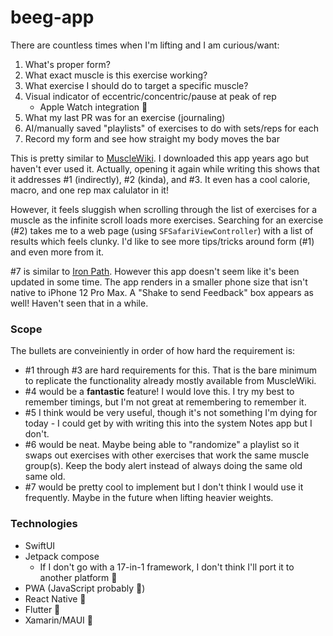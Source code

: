 # beeg-app

There are countless times when I'm lifting and I am curious/want:
1. What's proper form?
2. What exact muscle is this exercise working?
3. What exercise I should do to target a specific muscle?
4. Visual indicator of eccentric/concentric/pause at peak of rep
    * Apple Watch integration 👀
6. What my last PR was for an exercise (journaling)
7. AI/manually saved "playlists" of exercises to do with sets/reps for each
8. Record my form and see how straight my body moves the bar

This is pretty similar to [MuscleWiki](https://apps.apple.com/us/app/musclewiki-fitness/id1096827640). I downloaded this app years ago but haven't ever used it. Actually, opening it again while writing this shows that it addresses #1 (indirectly), #2 (kinda), and #3. It even has a cool calorie, macro, and one rep max calulator in it!

However, it feels sluggish when scrolling through the list of exercises for a muscle as the infinite scroll loads more exercises. Searching for an exercise (#2) takes me to a web page (using `SFSafariViewController`) with a list of results which feels clunky. I'd like to see more tips/tricks around form (#1) and even more from it.

#7 is similar to [Iron Path](https://apps.apple.com/us/app/iron-path/id955364910). However this app doesn't seem like it's been updated in some time. The app renders in a smaller phone size that isn't native to iPhone 12 Pro Max. A "Shake to send Feedback" box appears as well! Haven't seen that in a while.

### Scope

The bullets are conveiniently in order of how hard the requirement is:
* #1 through #3 are hard requirements for this. That is the bare minimum to replicate the functionality already mostly available from MuscleWiki.
* #4 would be a **fantastic** feature! I would love this. I try my best to remember timings, but I'm not great at remembering to remember it.
* #5 I think would be very useful, though it's not something I'm dying for today - I could get by with writing this into the system Notes app but I don't.
* #6 would be neat. Maybe being able to "randomize" a playlist so it swaps out exercises with other exercises that work the same muscle group(s). Keep the body alert instead of always doing the same old same old.
* #7 would be pretty cool to implement but I don't think I would use it frequently. Maybe in the future when lifting heavier weights.

### Technologies

* SwiftUI
* Jetpack compose
  * If I don't go with a 17-in-1 framework, I don't think I'll port it to another platform 😬
* PWA (JavaScript probably 🤢)
* React Native 🤢
* Flutter 🤢
* Xamarin/MAUI 🤢
